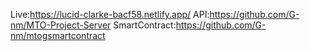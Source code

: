 Live:https://lucid-clarke-bacf58.netlify.app/
API:https://github.com/G-nm/MTO-Project-Server
SmartContract:https://github.com/G-nm/mtogsmartcontract
